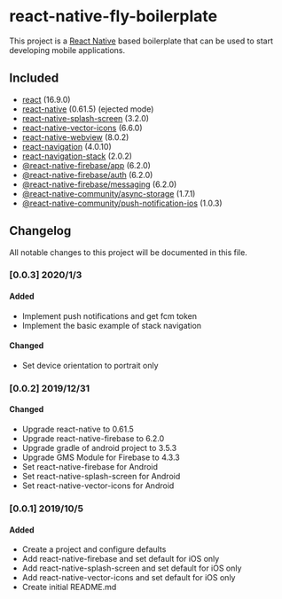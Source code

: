# react-native-fly-boilerplate
This project is a [React Native](https://facebook.github.io/react-native/) based boilerplate that can be used to start developing mobile applications.

## Included
- [react](https://github.com/facebook/react) (16.9.0)
- [react-native](https://github.com/facebook/react-native) (0.61.5) (ejected mode)
- [react-native-splash-screen](https://github.com/crazycodeboy/react-native-splash-screen) (3.2.0)
- [react-native-vector-icons](https://github.com/oblador/react-native-vector-icons) (6.6.0)
- [react-native-webview](https://github.com/react-native-community/react-native-webview) (8.0.2)
- [react-navigation](https://github.com/react-navigation/react-navigation) (4.0.10)
- [react-navigation-stack](https://github.com/react-navigation/stack) (2.0.2)
- [@react-native-firebase/app](https://github.com/invertase/react-native-firebase/tree/master/packages/app) (6.2.0)
- [@react-native-firebase/auth](https://github.com/invertase/react-native-firebase/tree/master/packages/auth) (6.2.0)
- [@react-native-firebase/messaging](https://github.com/invertase/react-native-firebase/tree/master/packages/messaging) (6.2.0)
- [@react-native-community/async-storage](https://github.com/react-native-community/async-storage) (1.7.1)
- [@react-native-community/push-notification-ios](https://github.com/react-native-community/react-native-push-notification-ios) (1.0.3)

## Changelog
All notable changes to this project will be documented in this file.

### [0.0.3] 2020/1/3
#### Added
- Implement push notifications and get fcm token
- Implement the basic example of stack navigation
#### Changed
- Set device orientation to portrait only

### [0.0.2] 2019/12/31
#### Changed
- Upgrade react-native to 0.61.5
- Upgrade react-native-firebase to 6.2.0
- Upgrade gradle of android project to 3.5.3
- Upgrade GMS Module for Firebase to 4.3.3
- Set react-native-firebase for Android
- Set react-native-splash-screen for Android
- Set react-native-vector-icons for Android

### [0.0.1] 2019/10/5
#### Added
- Create a project and configure defaults
- Add react-native-firebase and set default for iOS only
- Add react-native-splash-screen and set default for iOS only
- Add react-native-vector-icons and set default for iOS only
- Create initial README.md